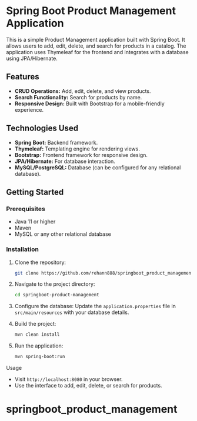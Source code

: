 # Spring Boot Product Management Application

This is a simple Product Management application built with Spring Boot. It allows users to add, edit, delete, and search for products in a catalog. The application uses Thymeleaf for the frontend and integrates with a database using JPA/Hibernate.

## Features

- **CRUD Operations:** Add, edit, delete, and view products.
- **Search Functionality:** Search for products by name.
- **Responsive Design:** Built with Bootstrap for a mobile-friendly experience.

## Technologies Used

- **Spring Boot:** Backend framework.
- **Thymeleaf:** Templating engine for rendering views.
- **Bootstrap:** Frontend framework for responsive design.
- **JPA/Hibernate:** For database interaction.
- **MySQL/PostgreSQL:** Database (can be configured for any relational database).

## Getting Started

### Prerequisites

- Java 11 or higher
- Maven
- MySQL or any other relational database

### Installation

1. Clone the repository:

   ```bash
   git clone https://github.com/rehann888/springboot_product_management.git

   ```

2. Navigate to the project directory:

   ```bash
   cd springboot-product-management

   ```

3. Configure the database:
   Update the `application.properties` file in `src/main/resources` with your database details.

4. Build the project:

   ```bash
   mvn clean install

   ```

5. Run the application:
   ```bash
   mvn spring-boot:run
   ```

Usage

- Visit `http://localhost:8080` in your browser.
- Use the interface to add, edit, delete, or search for products.
# springboot_product_management
